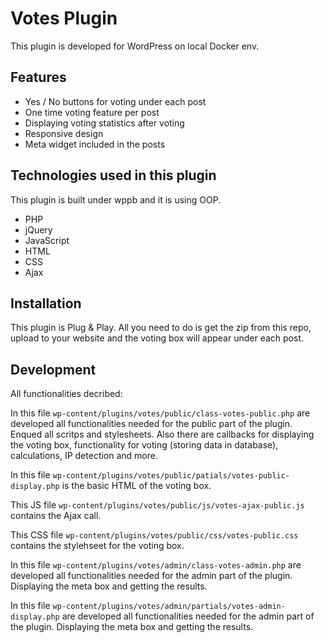 # Votes Plugin

This plugin is developed for WordPress on local Docker env. 

## Features

- Yes / No buttons for voting under each post
- One time voting feature per post
- Displaying voting statistics after voting
- Responsive design
- Meta widget included in the posts

## Technologies used in this plugin

This plugin is built under wppb and it is using OOP.

- PHP
- jQuery
- JavaScript
- HTML
- CSS
- Ajax

## Installation

This plugin is Plug & Play. All you need to do is get the zip from this repo, upload to your website and the voting box will appear under each post.

## Development

All functionalities decribed:

In this file ```wp-content/plugins/votes/public/class-votes-public.php```  are developed all functionalities needed for the public part of the plugin. Enqued all scritps and stylesheets. Also there are callbacks for displaying the voting box, functionality for voting (storing data in database), calculations, IP detection and more.

In this file ```wp-content/plugins/votes/public/patials/votes-public-display.php``` is the basic HTML of the voting box.

This JS file ```wp-content/plugins/votes/public/js/votes-ajax-public.js``` contains the Ajax call.

This CSS file ```wp-content/plugins/votes/public/css/votes-public.css``` contains the stylehseet for the voting box.

In this file ```wp-content/plugins/votes/admin/class-votes-admin.php``` are developed all functionalities needed for the admin part of the plugin. Displaying the meta box and getting the results.

In this file ```wp-content/plugins/votes/admin/partials/votes-admin-display.php``` are developed all functionalities needed for the admin part of the plugin. Displaying the meta box and getting the results.